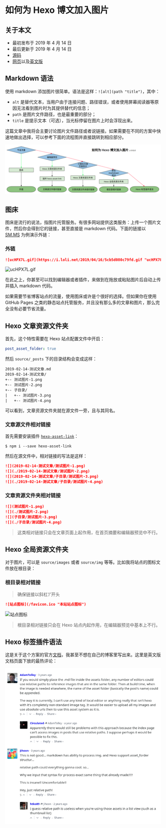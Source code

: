 # 如何为 Hexo 博文加入图片

## 关于本文

- 最初发布于 2019 年 4 月 14 日
- 最后更新于 2019 年 4 月 14 日
- [源码][source]
- [网页][page]以及[英文版][page_en]

[source]: https://github.com/liolok/liolok.com/blob/master/zhs/how-to-add-image-to-hexo-blog-post/index.md
[page_en]: https://liolok.com/how-to-add-image-to-hexo-blog-post
[page]: https://liolok.com/zhs/how-to-add-image-to-hexo-blog-post

## Markdown 语法

使用 markdown 添加图片很简单。语法是这样：`![alt](path "title")`，其中：

- `alt` 是替代文本，当用户由于连接问题、路径错误，或者使用屏幕阅读器等原因无法看到图片时为其提供替代的信息；
- `path` 是图片文件路径，也是最重要的部分；
- `title` 是提示文本（可选），当光标停留在图片上时会浮现出来。

这篇文章中我将会主要讨论图片文件路径或者说链接。如果需要在不同的方案中快速地做出选择，可以参考下面的流程图并直接跳转到相应部分。

![快速选择](./quick-choice.png "快速选择一个方案")

## 图床

图床是流行的说法，指图片托管服务。有很多网站提供这类服务：上传一个图片文件，然后你会得到它的链接，甚至直接是 markdown 代码。下面的链接以 [SM.MS][smms] 为例演示外链：

[smms]: https://sm.ms/ "Simple Free Image Hosting - SM.MS - Simple Free Image Hosting"

### 外链

```md
![ucHPX7L.gif](https://i.loli.net/2019/04/16/5cb5d080c79fd.gif "ucHPX7L.gif from Imgur")
```

![ucHPX7L.gif](https://i.loli.net/2019/04/16/5cb5d080c79fd.gif "ucHPX7L.gif from Imgur")

在此之上，你甚至可以找到编辑器或者插件，来做到在拖放或粘贴图片后自动上传并插入 markdown 代码。

如果需要节省博客站点的流量，使用图床或许是个很好的选择。但如果你在使用 GitHub Pages 之类的静态站点托管服务，并且没有那么多的文章和图片，那么完全没有必要节省流量。

## Hexo 文章资源文件夹

首先，这个特性需要在 Hexo 站点配置文件中开启：

```yml _config.yml
post_asset_folder: true
```

然后 `source/_posts` 下的目录结构会变成这样：

```plain source/_posts/
2019-02-14-测试文章.md
2019-02-14-测试文章/
+-- 测试图片-1.png
+-- 测试图片-2.png
+-- 子目录/
|   +-- 测试图片-3.png
|   +-- 测试图片-4.png
```

可以看到，文章资源文件夹就在源文件一旁，且与其同名。

### 文章源文件相对链接

首先需要安装插件 [`hexo-asset-link`](https://www.npmjs.com/package/hexo-asset-link)：

```shell
$ npm i --save hexo-asset-link
```

然后在源文件中，相对链接的写法是这样：

```md source/_posts/2019-02-14-测试文章.md
![](2019-02-14-测试文章/测试图片-1.png)
![](./2019-02-14-测试文章/测试图片-2.png)
![](2019-02-14-测试文章/子目录/测试图片-3.png)
![](./2019-02-14-测试文章/子目录/测试图片-4.png)
```

### 文章资源文件夹相对链接

```md source/_posts/2019-02-14-测试文章.md
![](测试图片-1.png)
![](./测试图片-2.png)
![](子目录/测试图片-3.png)
![](./子目录/测试图片-4.png)
```

> 这类相对链接只会在文章页面上起作用，在首页摘要和编辑器预览中不行。

## Hexo 全局资源文件夹

对于图片，可以是 `source/images` 或者 `source/img` 等等。比如我将站点的图标文件放在根目录：

### 根目录相对链接

> 确保链接以斜杠‘/’开头

```md
![站点图标](/favicon.ico "本站站点图标")
```

![站点图标](/favicon.ico "本站站点图标")

> 根目录相对链接只会在 Hexo 站点内起作用，在编辑器预览中基本上不行。

## Hexo 标签插件语法

这是关于这个方案的官方[文档](https://hexo.io/zh-cn/docs/asset-folders.html#相对路径引用的标签插件 "相对路径引用的标签插件")，我甚至不想在自己的博客里写出来。这里是英文版文档页面下放的最热评论：

![关于标签插件语法的最热评论](../../how-to-add-image-to-hexo-blog-post/top-commets-of-tag-syntax.png "关于标签插件语法的最热评论")
